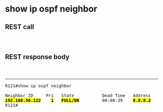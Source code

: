 # show ip ospf neighbor

## REST call

```



```

## REST response body

```
 


```


---

<pre>
R121#show ip ospf neighbor 

Neighbor ID     Pri   State           Dead Time   Address         Interface
<b><mark>192.168.56.122</b></mark>    <b><mark>1</b></mark>   <b><mark>FULL/DR</b></mark>         00:00:39    <b><mark>8.8.8.2</b></mark>         <b><mark>GigabitEthernet3/0</b></mark>
R121#
</pre>



